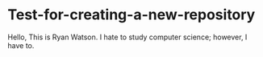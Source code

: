 # Test-for-creating-a-new-repository
Hello, This is Ryan Watson.
I hate to study computer science; however, I have to.

